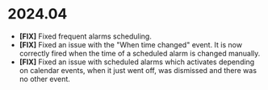 # 2024.04

* __[FIX]__ Fixed frequent alarms scheduling. 
* __[FIX]__ Fixed an issue with the "When time changed" event. It is now correctly fired when the time of a scheduled alarm is changed manually.
* __[FIX]__ Fixed an issue with scheduled alarms which activates depending on calendar events, when it just went off, was dismissed and there was no other event.
